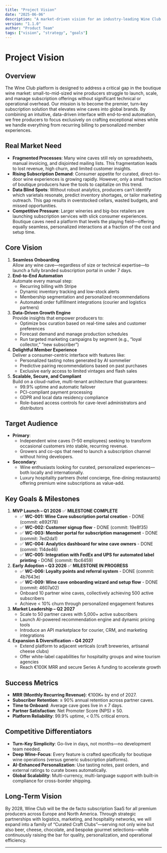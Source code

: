 ```yaml
---
title: "Project Vision"
date: "2025-06-06"
description: "A market-driven vision for an industry-leading Wine Club subscription platform"
version: "1.1.0"
author: "Product Team"
tags: ["vision", "strategy", "goals"]
---
```


# Project Vision

## Overview
The Wine Club platform is designed to address a critical gap in the boutique wine market: small-to-mid-sized wine producers struggle to launch, scale, and manage subscription offerings without significant technical or operational overhead. Our mission is to become the premier, turn-key subscription solution that elevates wine caves into global brands. By combining an intuitive, data-driven interface with end-to-end automation, we free producers to focus exclusively on crafting exceptional wines while we handle everything from recurring billing to personalized member experiences.

## Real Market Need
- **Fragmented Processes**: Many wine caves still rely on spreadsheets, manual invoicing, and disjointed mailing lists. This fragmentation leads to lost revenue, high churn, and limited customer insights.
- **Rising Subscription Demand**: Consumer appetite for curated, direct-to-door wine experiences is growing rapidly. However, only a small fraction of boutique producers have the tools to capitalize on this trend.
- **Data Blind Spots**: Without robust analytics, producers can’t identify which varietals resonate, predict inventory shortages, or tailor marketing outreach. This gap results in overstocked cellars, wasted budgets, and missed opportunities.
- **Competitive Pressure**: Larger wineries and big-box retailers are launching subscription services with slick consumer experiences. Boutique caves need a platform that levels the playing field—offering equally seamless, personalized interactions at a fraction of the cost and setup time.

## Core Vision
1. **Seamless Onboarding**  
   Allow any wine cave—regardless of size or technical expertise—to launch a fully branded subscription portal in under 7 days.  
2. **End-to-End Automation**  
   Automate every manual step:  
   - Recurring billing with Stripe  
   - Dynamic inventory tracking and low-stock alerts  
   - Membership segmentation and personalized recommendations  
   - Automated order fulfillment integrations (courier and logistics partners)  
3. **Data-Driven Growth Engine**  
   Provide insights that empower producers to:  
   - Optimize box curation based on real-time sales and customer preferences  
   - Forecast demand and manage production schedules  
   - Run targeted marketing campaigns by segment (e.g., “loyal collector,” “new subscriber”)  
4. **Delightful Member Experience**  
   Deliver a consumer-centric interface with features like:  
   - Personalized tasting notes generated by AI sommelier  
   - Predictive pairing recommendations based on past purchases  
   - Exclusive early access to limited vintages and flash sales  
5. **Scalable, Secure, and Compliant**  
   Build on a cloud-native, multi-tenant architecture that guarantees:  
   - 99.9% uptime and automatic failover  
   - PCI-compliant payment processing  
   - GDPR and local data residency compliance  
   - Role-based access controls for cave-level administrators and distributors

## Target Audience
- **Primary**:  
  - Independent wine caves (1–50 employees) seeking to transform occasional customers into stable, recurring revenue.  
  - Growers and co-ops that need to launch a subscription channel without hiring developers.
- **Secondary**:  
  - Wine enthusiasts looking for curated, personalized experiences—both locally and internationally.  
  - Luxury hospitality partners (hotel concierge, fine-dining restaurants) offering premium wine subscriptions as value-add.

## Key Goals & Milestones
1. **MVP Launch – Q1 2026** ✅ **MILESTONE COMPLETE**
   - ✅ **WC-001: Wine Cave subscription portal creation** - DONE (commit: e892f78)
   - ✅ **WC-002: Customer signup flow** - DONE (commit: 19e8f35)
   - ✅ **WC-003: Member portal for subscription management** - DONE (commit: 7ed2da1)
   - ✅ **WC-004: Analytics dashboard for wine cave owners** - DONE (commit: 114de46)
   - ✅ **WC-005: Integration with FedEx and UPS for automated label printing** - DONE (commit: fbc6459)  
2. **Early Adoption – Q3 2026** ✅ **MILESTONE IN PROGRESS**
   - ✅ **WC-006: Loyalty points and referral system** - DONE (commit: 4b7643e)
   - ✅ **WC-009: Wine cave onboarding wizard and setup flow** - DONE (commit: 4607a02)
   - Onboard 10 partner wine caves, collectively achieving 500 active subscribers  
   - Achieve < 10% churn through personalized engagement features  
3. **Market Leadership – Q2 2027**  
   - Scale to 50 partner caves with 5,000+ active subscribers  
   - Launch AI-powered recommendation engine and dynamic pricing tools  
   - Introduce an API marketplace for courier, CRM, and marketing integrations  
4. **Expansion & Diversification – Q4 2027**  
   - Extend platform to adjacent verticals (craft breweries, artisanal cheese clubs)  
   - Offer white-label capabilities for hospitality groups and wine tourism agencies  
   - Reach €100K MRR and secure Series A funding to accelerate growth

## Success Metrics
- **MRR (Monthly Recurring Revenue)**: €100K+ by end of 2027.  
- **Subscriber Retention**: ≥ 90% annual retention across partner caves.  
- **Time to Onboard**: Average cave goes live in ≤ 7 days.  
- **Partner Satisfaction**: Net Promoter Score (NPS) ≥ 50.  
- **Platform Reliability**: 99.9% uptime, < 0.1% critical errors.

## Competitive Differentiators
- **Turn-Key Simplicity**: Go-live in days, not months—no development team needed.  
- **Deep Wine-Focus**: Every feature is crafted specifically for boutique wine operations (versus generic subscription platforms).  
- **AI-Enhanced Personalization**: Use tasting notes, past orders, and external ratings to curate boxes automatically.  
- **Global Scalability**: Multi-currency, multi-language support with built-in compliance for cross-border shipping.

## Long-Term Vision
By 2028, Wine Club will be the de facto subscription SaaS for all premium producers across Europe and North America. Through strategic partnerships with logistics, marketing, and hospitality networks, we will expand into a family of “Curated Craft Clubs”—serving not only wine but also beer, cheese, chocolate, and bespoke gourmet selections—while continuously raising the bar for quality, personalization, and operational efficiency.

---
